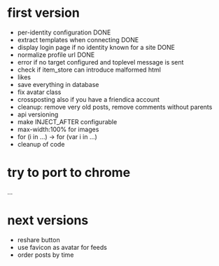 first version
=============

* per-identity configuration DONE
* extract templates when connecting DONE
* display login page if no identity known for a site DONE
* normalize profile url DONE
* error if no target configured and toplevel message is sent
* check if item_store can introduce malformed html
* likes
* save everything in database
* fix avatar class
* crossposting also if you have a friendica account
* cleanup: remove very old posts, remove comments without parents
* api versioning
* make INJECT_AFTER configurable
* max-width:100% for images
* for (i in ...) -> for (var i in ...)
* cleanup of code

try to port to chrome
=====================

...

next versions
=============

* reshare button
* use favicon as avatar for feeds
* order posts by time
